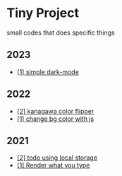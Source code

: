# Tiny Project

small codes that does specific things

## 2023

- [[1] simple dark-mode](./2023/web-htmlcss-darkmode)

## 2022

- [[2] kanagawa color flipper ](./2022/web-kanagawa-color-flip-on-click)
- [[1] change bg color with js](./2022/web-change-background-color-with-js)

## 2021

- [[2] todo using local storage](./2021/web-localStorage-type-and-add-to-list)
- [[1] Render what you type](./2021/web-render-what-you-type)
